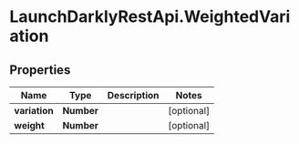# LaunchDarklyRestApi.WeightedVariation

## Properties
Name | Type | Description | Notes
------------ | ------------- | ------------- | -------------
**variation** | **Number** |  | [optional] 
**weight** | **Number** |  | [optional] 


